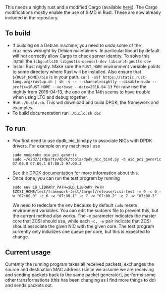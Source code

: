 This needs a nightly rust and a modified Cargo (available 
[here](https://github.com/apanda/cargo)). The Cargo modifications mostly enable 
the use of SIMD in Rust. These are now already included in the repository.

To build
--------

-   If building on a Debian machine, you need to undo some of the craziness wrought by Debian maintainers. In particular
    libcurl by default will not correctly allow Cargo to check server identity. To solve this install the `libgnutls30 libgnutls-openssl-dev libcurl4-gnutls-dev`
-   Install Rust nightly. Make sure the `RUST_HOME` environment variable points to some directory where Rust will be
    installed. Also ensure that `${RUST_HOME}/bin` is in your path.
    ```curl -sSf https://static.rust-lang.org/rustup.sh | sh -s -- --channel=nightly --disable-sudo --prefix=$RUST_HOME --verbose --date=2016-04-13```
    For now use the nightly from 2016-04-13, the one on the 14th seems to have
    trouble when using LTO and debug together.
-   Run `./build.sh`. This will download and build DPDK, the framework and examples. 
-   To build documentation run `./build.sh doc`

To run
------

-   You first need to use dpdk_nic_bind.py to associate NICs with DPDK drivers.
    For example on my machines I use
    ```
    sudo modprobe uio_pci_generic
    sudo ~/e2d2/3rdparty/dpdk/tools/dpdk_nic_bind.py -b uio_pci_generic 07:00.0 07:00.1 07:00.2 07:00.3
    ```
    See the [DPDK documentation](http://dpdk.readthedocs.org/en/v2.2.0/linux_gsg/build_dpdk.html) for more information
    about this.
-   Once done, you can run the test program by running
    ```
    sudo env LD_LIBRARY_PATH=$LD_LIBRARY_PATH $ZCSI_HOME/test/framework-test/target/release/zcsi-test -m 0 -c 6 -w "07:00.0" -c 6 -w "07:00.1" -c 7 -w "07:00.2" -c 7 -w "07:00.3"
    ```
    We need to redeclare the env because by default `sudo` resets environment variables. You can edit the sudoers file
    to prevent this, but the current method also works. The `-m` parameter indicates the master core that ZCSI should
    use, while each `-c, -w` pair indicate that ZCSI should associate the given NIC with the given core. The test
    program currently only initializes one queue per core, but this is expected to change.

Current usage
-------------

Currently the running program takes all received packets, exchanges the source
and destination MAC address (since we assume we are receiving and sending
packets back to the same packet generator), performs some other transformations
(this has been changing as I find more things to do) and sends packets out.
